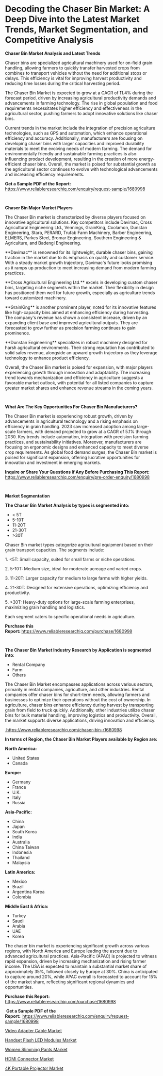 <p><h1>Decoding the Chaser Bin Market: A Deep Dive into the Latest Market Trends, Market Segmentation, and Competitive Analysis</h1></p><p><strong>Chaser Bin Market Analysis and Latest Trends</strong></p>
<p><p>Chaser bins are specialized agricultural machinery used for on-field grain handling, allowing farmers to quickly transfer harvested crops from combines to transport vehicles without the need for additional stops or delays. This efficiency is vital for improving harvest productivity and reducing time losses during the critical harvesting period. </p><p>The Chaser Bin Market is expected to grow at a CAGR of 11.4% during the forecast period, driven by increasing agricultural productivity demands and advancements in farming technology. The rise in global population and food requirements necessitates higher efficiency and effectiveness in the agricultural sector, pushing farmers to adopt innovative solutions like chaser bins. </p><p>Current trends in the market include the integration of precision agriculture technologies, such as GPS and automation, which enhance operational efficiency and accuracy. Additionally, manufacturers are focusing on developing chaser bins with larger capacities and improved durability materials to meet the evolving needs of modern farming. The demand for environmentally friendly and sustainable farming practices is also influencing product development, resulting in the creation of more energy-efficient chaser bins. Overall, the market is poised for substantial growth as the agricultural sector continues to evolve with technological advancements and increasing efficiency requirements.</p></p>
<p><strong>Get a Sample PDF of the Report:&nbsp;</strong> <a href="https://www.reliableresearchiq.com/enquiry/request-sample/1680998?utm_campaign=1260&utm_medium=2&utm_source=Github&utm_content=ia&utm_term=04102024&utm_id=chaser-bin">https://www.reliableresearchiq.com/enquiry/request-sample/1680998</a></p>
<p>&nbsp;</p>
<p><strong>Chaser Bin Major Market Players</strong></p>
<p><p>The Chaser Bin market is characterized by diverse players focused on innovative agricultural solutions. Key competitors include Davimac, Cross Agricultural Engineering Ltd., Vennings, GrainKing, Coolamon, Dunstan Engineering, Stara, PERARD, Trufab Farm Machinery, Barber Engineering, ELMERS, Parkes Steel, Bromar Engineering, Southern Engineering & Agriculture, and Badengi Engineering.</p><p>**Davimac** is renowned for its lightweight, durable chaser bins, gaining traction in the market due to its emphasis on quality and customer service. With a steady market growth trajectory, Davimac's future looks promising as it ramps up production to meet increasing demand from modern farming practices.</p><p>**Cross Agricultural Engineering Ltd.** excels in developing custom chaser bins, targeting niche segments within the market. Their flexibility in design has positioned them well for future growth, especially as agriculture trends toward customized machinery.</p><p>**GrainKing** is another prominent player, noted for its innovative features like high-capacity bins aimed at enhancing efficiency during harvesting. The company's revenue has shown a consistent increase, driven by an expanding client base and improved agricultural outputs. They are forecasted to grow further as precision farming continues to gain prominence.</p><p>**Dunstan Engineering** specializes in robust machinery designed for harsh agricultural environments. Their strong reputation has contributed to solid sales revenue, alongside an upward growth trajectory as they leverage technology to enhance product efficiency.</p><p>Overall, the Chaser Bin market is poised for expansion, with major players experiencing growth through innovation and adaptability. The increasing trend towards mechanization and efficiency in agriculture suggests a favorable market outlook, with potential for all listed companies to capture greater market shares and enhance revenue streams in the coming years.</p></p>
<p>&nbsp;</p>
<p><strong>What Are The Key Opportunities For Chaser Bin Manufacturers?</strong></p>
<p><p>The Chaser Bin market is experiencing robust growth, driven by advancements in agricultural technology and a rising emphasis on efficiency in grain handling. 2023 saw increased adoption among large-scale farmers, with demand projected to grow at a CAGR of 5.1% through 2030. Key trends include automation, integration with precision farming practices, and sustainability initiatives. Moreover, manufacturers are focusing on ergonomic designs and enhanced capacity to meet diverse crop requirements. As global food demand surges, the Chaser Bin market is poised for significant expansion, offering lucrative opportunities for innovation and investment in emerging markets.</p></p>
<p><strong>Inquire or Share Your Questions If Any Before Purchasing This Report:</strong> <a href="https://www.reliableresearchiq.com/enquiry/pre-order-enquiry/1680998?utm_campaign=1260&utm_medium=2&utm_source=Github&utm_content=ia&utm_term=04102024&utm_id=chaser-bin">https://www.reliableresearchiq.com/enquiry/pre-order-enquiry/1680998</a></p>
<p>&nbsp;</p>
<p><strong>Market Segmentation</strong></p>
<p><strong>The Chaser Bin Market Analysis by types is segmented into:</strong></p>
<p><ul><li>< 5T</li><li>5-10T</li><li>11-20T</li><li>21-30T</li><li>>30T</li></ul></p>
<p><p>Chaser Bin market types categorize agricultural equipment based on their grain transport capacities. The segments include: </p><p>1. <5T: Small capacity, suited for small farms or niche operations.</p><p>2. 5-10T: Medium size, ideal for moderate acreage and varied crops.</p><p>3. 11-20T: Larger capacity for medium to large farms with higher yields.</p><p>4. 21-30T: Designed for extensive operations, optimizing efficiency and productivity.</p><p>5. >30T: Heavy-duty options for large-scale farming enterprises, maximizing grain handling and logistics. </p><p>Each segment caters to specific operational needs in agriculture.</p></p>
<p><strong>Purchase this Report:&nbsp;</strong><a href="https://www.reliableresearchiq.com/purchase/1680998?utm_campaign=1260&utm_medium=2&utm_source=Github&utm_content=ia&utm_term=04102024&utm_id=chaser-bin">https://www.reliableresearchiq.com/purchase/1680998</a></p>
<p>&nbsp;</p>
<p><strong>The Chaser Bin Market Industry Research by Application is segmented into:</strong></p>
<p><ul><li>Rental Company</li><li>Farm</li><li>Others</li></ul></p>
<p><p>The Chaser Bin Market encompasses applications across various sectors, primarily in rental companies, agriculture, and other industries. Rental companies offer chaser bins for short-term needs, allowing farmers and businesses to optimize their operations without the cost of ownership. In agriculture, chaser bins enhance efficiency during harvest by transporting grain from field to truck quickly. Additionally, other industries utilize chaser bins for bulk material handling, improving logistics and productivity. Overall, the market supports diverse applications, driving innovation and efficiency.</p></p>
<p><a href="https://www.reliableresearchiq.com/chaser-bin-r1680998?utm_campaign=1260&utm_medium=2&utm_source=Github&utm_content=ia&utm_term=04102024&utm_id=chaser-bin">&nbsp;https://www.reliableresearchiq.com/chaser-bin-r1680998</a></p>
<p><strong>In terms of Region, the Chaser Bin Market Players available by Region are:</strong></p>
<p>
    <p> <strong> North America: </strong>
        <ul>
            <li>United States</li>
            <li>Canada</li>
        </ul>
        </p> 
    <p> <strong> Europe: </strong>
        <ul>
            <li>Germany</li>
            <li>France</li>
            <li>U.K.</li>
            <li>Italy</li>
            <li>Russia</li>
        </ul>
        </p> 
    <p> <strong> Asia-Pacific: </strong>
        <ul>
            <li>China</li>
            <li>Japan</li>
            <li>South Korea</li>
            <li>India</li>
            <li>Australia</li>
            <li>China Taiwan</li>
            <li>Indonesia</li>
            <li>Thailand</li>
            <li>Malaysia</li>
        </ul>
        </p> 
    <p> <strong> Latin America: </strong>
        <ul>
            <li>Mexico</li>
            <li>Brazil</li>
            <li>Argentina Korea</li>
            <li>Colombia</li>
        </ul>
        </p> 
    <p> <strong> Middle East & Africa: </strong>
        <ul>
            <li>Turkey</li>
            <li>Saudi</li>
            <li>Arabia</li>
            <li>UAE</li>
            <li>Korea</li>
        </ul>
    </p>
    </p>
<p><p>The chaser bin market is experiencing significant growth across various regions, with North America and Europe leading the ascent due to advanced agricultural practices. Asia-Pacific (APAC) is projected to witness rapid expansion, driven by increasing mechanization and rising farmer income. The USA is expected to maintain a substantial market share of approximately 35%, followed closely by Europe at 30%. China is anticipated to capture around 20%, while APAC overall is forecasted to account for 15% of the market share, reflecting significant regional dynamics and opportunities.</p></p>
<p><strong>Purchase this Report: </strong><a href="https://www.reliableresearchiq.com/purchase/1680998?utm_campaign=1260&utm_medium=2&utm_source=Github&utm_content=ia&utm_term=04102024&utm_id=chaser-bin">https://www.reliableresearchiq.com/purchase/1680998</a></p>
<p>&nbsp;<strong>Get a Sample PDF of the Report:&nbsp;&nbsp;</strong><a href="https://www.reliableresearchiq.com/enquiry/request-sample/1680998?utm_campaign=1260&utm_medium=2&utm_source=Github&utm_content=ia&utm_term=04102024&utm_id=chaser-bin">https://www.reliableresearchiq.com/enquiry/request-sample/1680998</a></p>
<p><strong></strong></p>
<p><p><a href="https://www.linkedin.com/pulse/global-video-adapter-cable-market-trends-analysis-future-growth-kzn9e?utm_campaign=1260&utm_medium=2&utm_source=Github&utm_content=ia&utm_term=04102024&utm_id=chaser-bin">Video Adapter Cable Market</a></p><p><a href="https://issuu.com/reportprime-2/docs/handset-flash-led-modules-market-si_71019925c52e8e?utm_campaign=1260&utm_medium=2&utm_source=Github&utm_content=ia&utm_term=04102024&utm_id=chaser-bin">Handset Flash LED Modules Market</a></p><p><a href="https://www.linkedin.com/pulse/women-slimming-pants-market-industry-landscape-growth-trajectories-cyqkc?utm_campaign=1260&utm_medium=2&utm_source=Github&utm_content=ia&utm_term=04102024&utm_id=chaser-bin">Women Slimming Pants Market</a></p><p><a href="https://www.linkedin.com/pulse/global-hdmi-connector-industry-analysis-share-growth-trends-ssm7e?utm_campaign=1260&utm_medium=2&utm_source=Github&utm_content=ia&utm_term=04102024&utm_id=chaser-bin">HDMI Connector Market</a></p><p><a href="https://www.linkedin.com/pulse/global-4k-portable-projector-market-pulse-trends-growth-analysis-igwme?utm_campaign=1260&utm_medium=2&utm_source=Github&utm_content=ia&utm_term=04102024&utm_id=chaser-bin">4K Portable Projector Market</a></p></p>